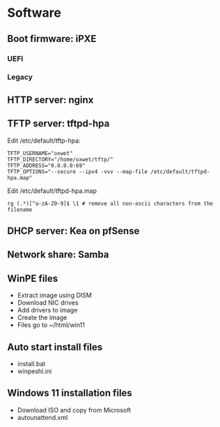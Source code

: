 # Software

## Boot firmware: iPXE
### UEFI 
### Legacy

## HTTP server: nginx

## TFTP server: tftpd-hpa
Edit /etc/default/tftp-hpa:
```
TFTP_USERNAME="oxwet"
TFTP_DIRECTORY="/home/oxwet/tftp/"
TFTP_ADDRESS="0.0.0.0:69"
TFTP_OPTIONS="--secure --ipv4 -vvv --map-file /etc/default/tftpd-hpa.map"
```
Edit /etc/default/tftpd-hpa.map
```
rg (.*)[^a-zA-Z0-9]$ \1 # remove all non-ascii characters from the filename
```

## DHCP server: Kea on pfSense

## Network share: Samba
## WinPE files
  - Extract image using DISM
  - Download NIC drives
  - Add drivers to image
  - Create the image
  - Files go to ~/html/win11

## Auto start install files
  - install.bat
  - winpeshl.ini

## Windows 11 installation files
  - Download ISO and copy from Microsoft
  - autounattend.xml
